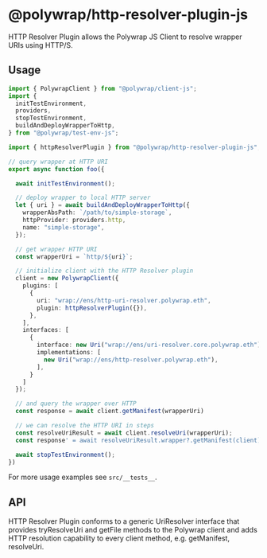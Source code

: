 # @polywrap/http-resolver-plugin-js

HTTP Resolver Plugin allows the Polywrap JS Client to resolve wrapper URIs using HTTP/S.

## Usage

``` typescript
import { PolywrapClient } from "@polywrap/client-js";
import {
  initTestEnvironment,
  providers,
  stopTestEnvironment,
  buildAndDeployWrapperToHttp,
} from "@polywrap/test-env-js";

import { httpResolverPlugin } from "@polywrap/http-resolver-plugin-js";

// query wrapper at HTTP URI
export async function foo({

  await initTestEnvironment();

  // deploy wrapper to local HTTP server
  let { uri } = await buildAndDeployWrapperToHttp({
    wrapperAbsPath: `/path/to/simple-storage`,
    httpProvider: providers.http,
    name: "simple-storage",
  });

  // get wrapper HTTP URI
  const wrapperUri = `http/${uri}`;

  // initialize client with the HTTP Resolver plugin
  client = new PolywrapClient({
    plugins: [
      {
        uri: "wrap://ens/http-uri-resolver.polywrap.eth",
        plugin: httpResolverPlugin({}),
      },
    ],
    interfaces: [
      {
        interface: new Uri("wrap://ens/uri-resolver.core.polywrap.eth"),
        implementations: [
          new Uri("wrap://ens/http-resolver.polywrap.eth"),
        ],
      }
    ]
  });

  // and query the wrapper over HTTP
  const response = await client.getManifest(wrapperUri)

  // we can resolve the HTTP URI in steps
  const resolveUriResult = await client.resolveUri(wrapperUri);
  const response' = await resolveUriResult.wrapper?.getManifest(client);

  await stopTestEnvironment();
})
```
For more usage examples see `src/__tests__`.

## API

HTTP Resolver Plugin conforms to a generic UriResolver interface that provides tryResolveUri and getFile methods to the Polywrap client and adds HTTP resolution capability to every client method, e.g. getManifest, resolveUri.
